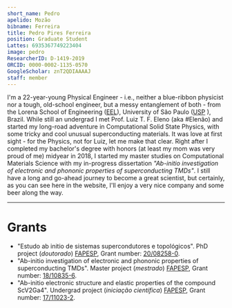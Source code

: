 ```yaml
---
short_name: Pedro
apelido: Mozão
bibname: Ferreira
title: Pedro Pires Ferreira
position: Graduate Student
Lattes: 6935367749223404
image: pedro
ResearcherID: D-1419-2019
ORCID: 0000-0002-1135-0570
GoogleScholar: znT2QDIAAAAJ
staff: member
---
```


I'm a 22-year-young Physical Engineer - i.e., neither a blue-ribbon physicist nor a tough, old-school engineer, but a messy entanglement of both - from the Lorena School of Engineering ([EEL]), University of São Paulo ([USP] ), Brazil. While still an undergrad I met Prof. Luiz T. F. Eleno (aka #Elenão) and started my long-road adventure in Computational Solid State Physics, with some tricky and cool unusual superconducting materials. It was love at first sight - for the Physics, not for Luiz, let me make that clear. Right after I completed my bachelor's degree with honors (at least my mom was very proud of me) midyear in 2018, I started my master studies on Computational Materials Science with my in-progress dissertation *"Ab-initio investigation of electronic and phononic properties of superconducting TMDs"*. I still have a long and go-ahead journey to become a great scientist, but certainly, as you can see here in the website, I'll enjoy a very nice company and some beer along the way.

---
# Grants

- "Estudo ab initio de sistemas supercondutores e topológicos". PhD project (*doutorado*) [FAPESP], Grant number:	[20/08258-0].
- "Ab-initio investigation of electronic and phononic properties of superconducting TMDs". Master project (*mestrado*) [FAPESP], Grant number:	[18/10835-6].
- "Ab-initio electronic structure and elastic properties of the compound ScV2Ga4". Undergrad project (*iniciação científica*) [FAPESP], Grant number:	[17/11023-2].

[20/08258-0]: https://bv.fapesp.br/en/bolsas/193915
[18/10835-6]: https://bv.fapesp.br/en/bolsas/180283
[17/11023-2]: https://bv.fapesp.br/en/bolsas/172585
[USP]: https://www5.usp.br/
[EEL]: https://site.eel.usp.br/
[FAPESP]: http://www.fapesp.br/en/
